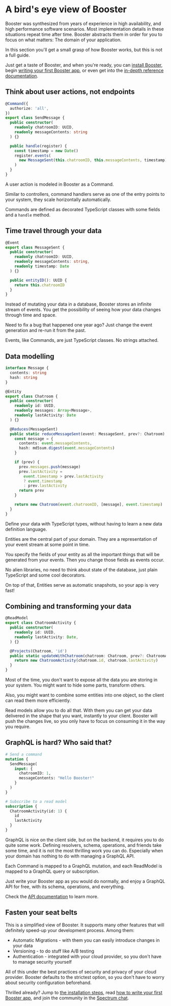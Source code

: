 # A bird's eye view of Booster

Booster was synthesized from years of experience in high availability,
and high performance software scenarios. Most implementation details in
these situations repeat time after time. Booster abstracts them in order
for you to focus on what matters: The domain of your application.

In this section you'll get a small grasp of how Booster works, but this is
not a full guide.

Just get a taste of Booster, and when you're ready, you can
[install Booster](#installing-booster),
begin [writing your first Booster app](#your-first-booster-app-in-10-minutes),
or even get into the [in-depth reference documentation](#booster-in-depth).

## Think about user actions, not endpoints

```typescript
@Command({
  authorize: 'all',
})
export class SendMessage {
  public constructor(
    readonly chatroomID: UUID,
    readonly messageContents: string
  ) {}

  public handle(register) {
    const timestamp = new Date()
    register.events(
      new MessageSent(this.chatroomID, this.messageContents, timestamp)
    )
  }
}
```

A user action is modeled in Booster as a Command.

Similar to controllers, command handlers serve as one of the entry points to your system,
they scale horizontally automatically.

Commands are defined as decorated TypeScript classes with some fields and a `handle` method.

## Time travel through your data

```typescript
@Event
export class MessageSent {
  public constructor(
    readonly chatroomID: UUID,
    readonly messageContents: string,
    readonly timestamp: Date
  ) {}

  public entityID(): UUID {
    return this.chatroomID
  }
}
```

Instead of mutating your data in a database, Booster stores an infinite
stream of events. You get the possibility of seeing how your data changes
through time and space.

Need to fix a bug that happened one year ago? Just change the event generation
and re-run it from the past.

Events, like Commands, are just TypeScript classes. No strings attached.

## Data modelling

```typescript
interface Message {
  contents: string
  hash: string
}

@Entity
export class Chatroom {
  public constructor(
    readonly id: UUID,
    readonly messages: Array<Message>,
    readonly lastActivity: Date
  ) {}

  @Reduces(MessageSent)
  public static reduceMessageSent(event: MessageSent, prev?: Chatroom): Chatroom {
    const message = {
      contents: event.messageContents,
      hash: md5sum.digest(event.messageContents)
    }

    if (prev) {
      prev.messages.push(message)
      prev.lastActivity =
        event.timestamp > prev.lastActivity
        ? event.timestamp
        : prev.lastActivity
      return prev
    }

    return new Chatroom(event.chatroomID, [message], event.timestamp)
  }
}
```

Define your data with TypeScript types, without having to learn a new
data definition language.

Entities are the central part of your domain. They are a representation
of your event stream at some point in time. 

You specify the fields of your entity as all the important things that
will be generated from your events. Then you change those fields as events occur.

No alien libraries, no need to think about state of the database,
just plain TypeScript and some cool decorators.

On top of that, Entities serve as automatic snapshots, so your app is
very fast!

## Combining and transforming your data

```typescript
@ReadModel
export class ChatroomActivity {
  public constructor(
    readonly id: UUID,
    readonly lastActivity: Date,
  ) {}

  @Projects(Chatroom, 'id')
  public static updateWithChatroom(chatroom: Chatroom, prev?: ChatroomActivity): ChatroomActivity {
    return new ChatroomActivity(chatroom.id, chatroom.lastActivity)
  }
}
```

Most of the time, you don't want to expose all the data you are storing
in your system. You might want to hide some parts, transform others.

Also, you might want to combine some entities into one object, so the
client can read them more efficiently.

Read models allow you to do all that. With them you can get your data delivered 
in the shape that you want, instantly to your client. Booster will push the changes
live, so you only have to focus on consuming it in the way you require.

## GraphQL is hard? Who said that?

```graphql
# Send a command
mutation {
  SendMessage(
    input: {
      chatroomID: 1,
      messageContents: "Hello Booster!"
    }
  )
}

# Subscribe to a read model
subscription {
  ChatroomActivity(id: 1) {
    id
    lastActivity
  }
}
```

GraphQL is nice on the client side, but on the backend, it requires you
to do quite some work. Defining resolvers, schema, operations, and
friends take some time, and it is not the most thrilling work you can
do. Especially when your domain has nothing to do with managing a GraphQL
API.

Each Command is mapped to a GraphQL mutation, and each ReadModel is mapped
to a GraphQL query or subscription.

Just write your Booster app as you would do normally, and enjoy a GraphQL
API for free, with its schema, operations, and everything.

Check the [API documentation](#your-application-api) to learn more.

## Fasten your seat belts

This is a simplified view of Booster. It supports many other features
that will definitely speed-up your development process. Among them:

* Automatic Migrations - with them you can easily introduce changes in your data
* Versioning - to do stuff like A/B testing
* Authentication - integrated with your cloud provider, so you don't have to manage security yourself

All of this under the best practices of security and privacy of your cloud provider.
Booster defaults to the strictest option, so you don't have to worry about security
configuration beforehand.

Thrilled already? Jump to [the installation steps](#installing-booster), read
[how to write your first Booster app](#your-first-booster-app-in-10-minutes), and
join the community in the [Spectrum chat](https://spectrum.chat/boostercloud).
